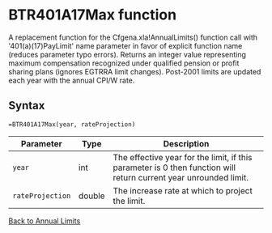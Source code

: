 ﻿# BTR401A17Max function

A replacement function for the Cfgena.xla!AnnualLimits() function call with '401(a)(17)PayLimit' name parameter in favor of explicit function name (reduces parameter typo errors). Returns an integer value representing maximum compensation recognized under qualified pension or profit sharing plans (ignores EGTRRA limit changes). Post-2001 limits are updated each year with the annual CPI/W rate.

## Syntax

```excel
=BTR401A17Max(year, rateProjection)
```

Parameter | Type | Description
---|---|---
`year` | int | The effective year for the limit, if this parameter is 0 then function will return current year unrounded limit.
`rateProjection` | double | The increase rate at which to project the limit.

[Back to Annual Limits](RBLe.AnnualLimits.md)